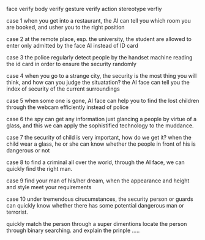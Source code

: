 
face verify
body verify
gesture verify
action stereotype verfiy

case 1
when you get into a restaurant, the AI can tell you which room you are booked, and usher you to the right position

case 2
at the remote place, esp. the university, the student are allowed to enter only admitted by the face AI instead of ID card

case 3
the police regularly detect people by the handset machine reading the id card in order to ensure the security randomly

case 4
when you go to a strange city, the security is the most thing you will think, and how can you judge the situatation? the AI face can tell you the index of security of the current surroundings

case 5
when some one is gone, AI face can help you to find the lost children through the webcam efficiently instead of police

case 6
the spy can get any information just glancing a people by virtue of a glass, and this we can apply the sophistified technology to the muddance.

case 7
the security of child is very important, how do we get it? when the child wear a glass, he or she can know whether the people in front of his is dangerous or not

case 8
to find a criminal all over the world, through the AI face, we can quickly find the right man.

case 9
find your man of his/her dream, when the appearance and height and style meet your requirements

case 10
under tremendous cirucumstances, the security person or guards can quickly know whether there has some potential dangerous man or terrorist.

quickly match the person through a super dimentions locate the person through binary searching. and explain the prinple .....

